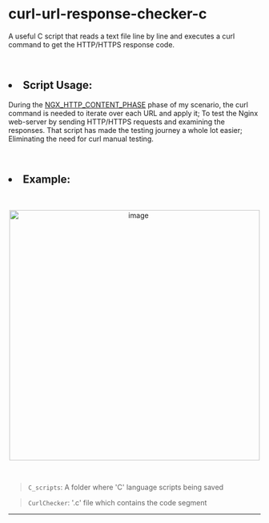 # curl-url-response-checker-c

<p> A useful C script that reads a text file line by line and executes a curl command to get the HTTP/HTTPS response code. </p>

<br>

<h2> <li> Script Usage: </li> </h2>

During the [NGX_HTTP_CONTENT_PHASE](http://nginx.org/en/docs/dev/development_guide.html) phase of my scenario, the curl command is needed to iterate over each URL and apply it; To test the Nginx web-server by sending HTTP/HTTPS requests and examining the responses. That script has made the testing journey a whole lot easier; Eliminating the need for curl manual testing.

<br>

<h2> <li> Example: </li> </h2>

<br>

 <p align="center"> <img width="500" alt="image" src="https://user-images.githubusercontent.com/59771760/230767227-3c128ce1-1c42-4c55-a470-f362c3b51d01.png">
 </p>
 
 <br>

> `C_scripts`: A folder where 'C' language scripts being saved

> `CurlChecker`: '.c' file which contains the code segment


---
